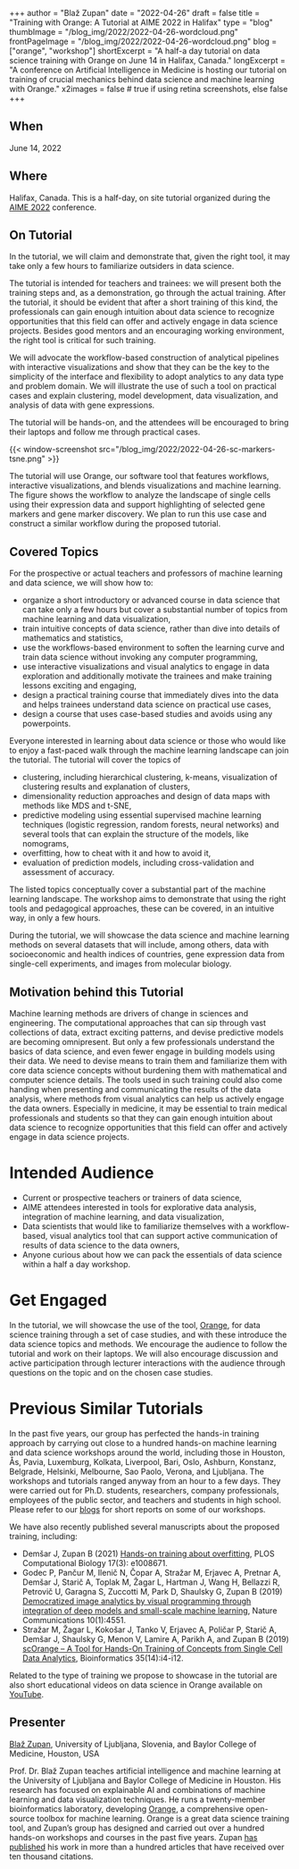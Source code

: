 +++
author = "Blaž Zupan"
date = "2022-04-26"
draft = false
title = "Training with Orange: A Tutorial at AIME 2022 in Halifax"
type = "blog"
thumbImage = "/blog_img/2022/2022-04-26-wordcloud.png"
frontPageImage = "/blog_img/2022/2022-04-26-wordcloud.png"
blog = ["orange", "workshop"]
shortExcerpt = "A half-a day tutorial on data science training with Orange on June 14 in Halifax, Canada."
longExcerpt = "A conference on Artificial Intelligence in Medicine is hosting our tutorial on training of crucial mechanics behind data science and machine learning with Orange."
x2images = false  # true if using retina screenshots, else false
+++

## When

June 14, 2022

## Where

Halifax, Canada. This is a half-day, on site tutorial organized during the [AIME 2022](https://aime22.aimedicine.info/) conference.

## On Tutorial

In the tutorial, we will claim and demonstrate that, given the right tool, it may take only a few hours to familiarize outsiders in data science.

The tutorial is intended for teachers and trainees: we will present both the training steps and, as a demonstration, go through the actual training. After the tutorial, it should be evident that after a short training of this kind, the professionals can gain enough intuition about data science to recognize opportunities that this field can offer and actively engage in data science projects. Besides good mentors and an encouraging working environment, the right tool is critical for such training. 

We will advocate the workflow-based construction of analytical pipelines with interactive visualizations and show that they can be the key to the simplicity of the interface and flexibility to adopt analytics to any data type and problem domain. We will illustrate the use of such a tool on practical cases and explain clustering, model development, data visualization, and analysis of data with gene expressions. 

The tutorial will be hands-on, and the attendees will be encouraged to bring their laptops and follow me through practical cases.

{{< window-screenshot src="/blog_img/2022/2022-04-26-sc-markers-tsne.png" >}}

The tutorial will use Orange, our software tool that features workflows, interactive visualizations, and blends visualizations and machine learning. The figure shows the workflow to analyze the landscape of single cells using their expression data and support highlighting of selected gene markers and gene marker discovery. We plan to run this use case and construct a similar workflow during the proposed tutorial.

## Covered Topics

For the prospective or actual teachers and professors of machine learning and data science, we will show how to:

* organize a short introductory or advanced course in data science that can take only a few hours but cover a substantial number of topics from machine learning and data visualization,
* train intuitive concepts of data science, rather than dive into details of mathematics and statistics,
* use the workflows-based environment to soften the learning curve and train data science without invoking any computer programming,
* use interactive visualizations and visual analytics to engage in data exploration and additionally motivate the trainees and make training lessons exciting and engaging,
* design a practical training course that immediately dives into the data and helps trainees understand data science on practical use cases,
* design a course that uses case-based studies and avoids using any powerpoints.


Everyone interested in learning about data science or those who would like to enjoy a fast-paced walk through the machine learning landscape can join the tutorial. The tutorial will cover the topics of

* clustering, including hierarchical clustering, k-means, visualization of clustering results and explanation of clusters,
* dimensionality reduction approaches and design of data maps with methods like MDS and t-SNE,
* predictive modeling using essential supervised machine learning techniques (logistic regression, random forests, neural networks) and several tools that can explain the structure of the models, like nomograms,
* overfitting, how to cheat with it and how to avoid it,
* evaluation of prediction models, including cross-validation and assessment of accuracy.

The listed topics conceptually cover a substantial part of the machine learning landscape. The workshop aims to demonstrate that using the right tools and pedagogical approaches, these can be covered, in an intuitive way, in only a few hours.

During the tutorial, we will showcase the data science and machine learning methods on several datasets that will include, among others, data with socioeconomic and health indices of countries, gene expression data from single-cell experiments, and images from molecular biology. 

## Motivation behind this Tutorial

Machine learning methods are drivers of change in sciences and engineering. The computational approaches that can sip through vast collections of data, extract exciting patterns, and devise predictive models are becoming omnipresent. But only a few professionals understand the basics of data science, and even fewer engage in building models using their data. We need to devise means to train them and familiarize them with core data science concepts without burdening them with mathematical and computer science details. The tools used in such training could also come handing when presenting and communicating the results of the data analysis, where methods from visual analytics can help us actively engage the data owners. Especially in medicine, it may be essential to train medical professionals and students so that they can gain enough intuition about data science to recognize opportunities that this field can offer and actively engage in data science projects.

# Intended Audience

* Current or prospective teachers or trainers of data science,
* AIME attendees interested in tools for explorative data analysis, integration of machine learning, and data visualization,
* Data scientists that would like to familiarize themselves with a workflow-based, visual analytics tool that can support active communication of results of data science to the data owners,
* Anyone curious about how we can pack the essentials of data science within a half a day workshop.

# Get Engaged

In the tutorial, we will showcase the use of the tool, [Orange](http://orangedatamining.com), for data science training through a set of case studies, and with these introduce the data science topics and methods. We encourage the audience to follow the tutorial and work on their laptops. We will also encourage discussion and active participation through lecturer interactions with the audience through questions on the topic and on the chosen case studies.

# Previous Similar Tutorials

In the past five years, our group has perfected the hands-in training approach by carrying out close to a hundred hands-on machine learning and data science workshops around the world, including those in Houston, Ås, Pavia, Luxemburg, Kolkata, Liverpool, Bari, Oslo, Ashburn, Konstanz, Belgrade, Helsinki, Melbourne, Sao Paolo, Verona, and Ljubljana. The workshops and tutorials ranged anyway from an hour to a few days. They were carried out for Ph.D. students, researchers, company professionals, employees of the public sector, and teachers and students in high school. Please refer to our [blogs](https://orangedatamining.com/blog/workshop/) for short reports on some of our workshops.

We have also recently published several manuscripts about the proposed training, including:

* Demšar J, Zupan B (2021) [Hands-on training about overfitting](https://journals.plos.org/ploscompbiol/article?id=10.1371/journal.pcbi.1008671), PLOS Computational Biology 17(3): e1008671.
* Godec P, Pančur M, Ilenič N, Čopar A, Stražar M, Erjavec A, Pretnar A, Demšar J, Starič A, Toplak M, Žagar L, Hartman J, Wang H, Bellazzi R, Petrovič U, Garagna S, Zuccotti M, Park D, Shaulsky G, Zupan B (2019)
[Democratized image analytics by visual programming through integration of deep models and small-scale machine learning](https://www.nature.com/articles/s41467-019-12397-x), Nature Communications 10(1):4551.
* Stražar M, Žagar L, Kokošar J, Tanko V, Erjavec A, Poličar P, Starič A, Demšar J, Shaulsky G, Menon V, Lamire A, Parikh A, and Zupan B (2019) [scOrange – A Tool for Hands-On Training of Concepts from Single Cell Data Analytics](https://academic.oup.com/bioinformatics/article/35/14/i4/5529249), Bioinformatics 35(14):i4-i12.

Related to the type of training we propose to showcase in the tutorial are also short educational videos on data science in Orange available on [YouTube](http://youtube.com/orangedatamining).

## Presenter

[Blaž Zupan](https://en.wikipedia.org/wiki/Blaž_Zupan), University of Ljubljana, Slovenia, and Baylor College of Medicine, Houston, USA

Prof. Dr. Blaž Zupan teaches artificial intelligence and machine learning at the University of Ljubljana and Baylor College of Medicine in Houston. His research has focused on explainable AI and combinations of machine learning and data visualization techniques. He runs a twenty-member bioinformatics laboratory, developing [Orange](http://orangedatamining.com), a comprehensive open-source toolbox for machine learning. Orange is a great data science training tool, and Zupan’s group has designed and carried out over a hundred hands-on workshops and courses in the past five years. Zupan [has published](https://scholar.google.com/scholar?hl=en&as_sdt=0%2C5&q=blaz+zupan&btnG=) his work in more than a hundred articles that have received over ten thousand citations. 
